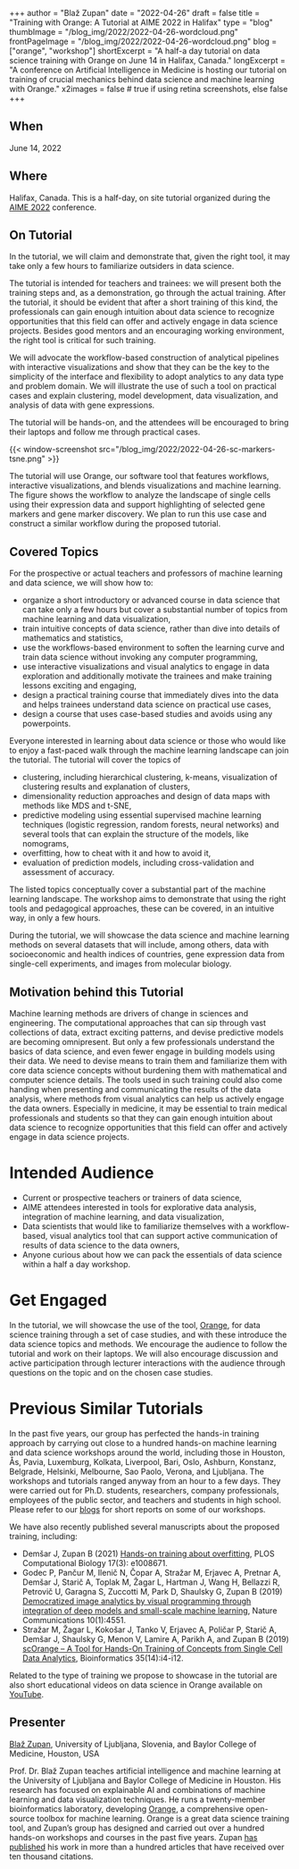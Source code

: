 +++
author = "Blaž Zupan"
date = "2022-04-26"
draft = false
title = "Training with Orange: A Tutorial at AIME 2022 in Halifax"
type = "blog"
thumbImage = "/blog_img/2022/2022-04-26-wordcloud.png"
frontPageImage = "/blog_img/2022/2022-04-26-wordcloud.png"
blog = ["orange", "workshop"]
shortExcerpt = "A half-a day tutorial on data science training with Orange on June 14 in Halifax, Canada."
longExcerpt = "A conference on Artificial Intelligence in Medicine is hosting our tutorial on training of crucial mechanics behind data science and machine learning with Orange."
x2images = false  # true if using retina screenshots, else false
+++

## When

June 14, 2022

## Where

Halifax, Canada. This is a half-day, on site tutorial organized during the [AIME 2022](https://aime22.aimedicine.info/) conference.

## On Tutorial

In the tutorial, we will claim and demonstrate that, given the right tool, it may take only a few hours to familiarize outsiders in data science.

The tutorial is intended for teachers and trainees: we will present both the training steps and, as a demonstration, go through the actual training. After the tutorial, it should be evident that after a short training of this kind, the professionals can gain enough intuition about data science to recognize opportunities that this field can offer and actively engage in data science projects. Besides good mentors and an encouraging working environment, the right tool is critical for such training. 

We will advocate the workflow-based construction of analytical pipelines with interactive visualizations and show that they can be the key to the simplicity of the interface and flexibility to adopt analytics to any data type and problem domain. We will illustrate the use of such a tool on practical cases and explain clustering, model development, data visualization, and analysis of data with gene expressions. 

The tutorial will be hands-on, and the attendees will be encouraged to bring their laptops and follow me through practical cases.

{{< window-screenshot src="/blog_img/2022/2022-04-26-sc-markers-tsne.png" >}}

The tutorial will use Orange, our software tool that features workflows, interactive visualizations, and blends visualizations and machine learning. The figure shows the workflow to analyze the landscape of single cells using their expression data and support highlighting of selected gene markers and gene marker discovery. We plan to run this use case and construct a similar workflow during the proposed tutorial.

## Covered Topics

For the prospective or actual teachers and professors of machine learning and data science, we will show how to:

* organize a short introductory or advanced course in data science that can take only a few hours but cover a substantial number of topics from machine learning and data visualization,
* train intuitive concepts of data science, rather than dive into details of mathematics and statistics,
* use the workflows-based environment to soften the learning curve and train data science without invoking any computer programming,
* use interactive visualizations and visual analytics to engage in data exploration and additionally motivate the trainees and make training lessons exciting and engaging,
* design a practical training course that immediately dives into the data and helps trainees understand data science on practical use cases,
* design a course that uses case-based studies and avoids using any powerpoints.


Everyone interested in learning about data science or those who would like to enjoy a fast-paced walk through the machine learning landscape can join the tutorial. The tutorial will cover the topics of

* clustering, including hierarchical clustering, k-means, visualization of clustering results and explanation of clusters,
* dimensionality reduction approaches and design of data maps with methods like MDS and t-SNE,
* predictive modeling using essential supervised machine learning techniques (logistic regression, random forests, neural networks) and several tools that can explain the structure of the models, like nomograms,
* overfitting, how to cheat with it and how to avoid it,
* evaluation of prediction models, including cross-validation and assessment of accuracy.

The listed topics conceptually cover a substantial part of the machine learning landscape. The workshop aims to demonstrate that using the right tools and pedagogical approaches, these can be covered, in an intuitive way, in only a few hours.

During the tutorial, we will showcase the data science and machine learning methods on several datasets that will include, among others, data with socioeconomic and health indices of countries, gene expression data from single-cell experiments, and images from molecular biology. 

## Motivation behind this Tutorial

Machine learning methods are drivers of change in sciences and engineering. The computational approaches that can sip through vast collections of data, extract exciting patterns, and devise predictive models are becoming omnipresent. But only a few professionals understand the basics of data science, and even fewer engage in building models using their data. We need to devise means to train them and familiarize them with core data science concepts without burdening them with mathematical and computer science details. The tools used in such training could also come handing when presenting and communicating the results of the data analysis, where methods from visual analytics can help us actively engage the data owners. Especially in medicine, it may be essential to train medical professionals and students so that they can gain enough intuition about data science to recognize opportunities that this field can offer and actively engage in data science projects.

# Intended Audience

* Current or prospective teachers or trainers of data science,
* AIME attendees interested in tools for explorative data analysis, integration of machine learning, and data visualization,
* Data scientists that would like to familiarize themselves with a workflow-based, visual analytics tool that can support active communication of results of data science to the data owners,
* Anyone curious about how we can pack the essentials of data science within a half a day workshop.

# Get Engaged

In the tutorial, we will showcase the use of the tool, [Orange](http://orangedatamining.com), for data science training through a set of case studies, and with these introduce the data science topics and methods. We encourage the audience to follow the tutorial and work on their laptops. We will also encourage discussion and active participation through lecturer interactions with the audience through questions on the topic and on the chosen case studies.

# Previous Similar Tutorials

In the past five years, our group has perfected the hands-in training approach by carrying out close to a hundred hands-on machine learning and data science workshops around the world, including those in Houston, Ås, Pavia, Luxemburg, Kolkata, Liverpool, Bari, Oslo, Ashburn, Konstanz, Belgrade, Helsinki, Melbourne, Sao Paolo, Verona, and Ljubljana. The workshops and tutorials ranged anyway from an hour to a few days. They were carried out for Ph.D. students, researchers, company professionals, employees of the public sector, and teachers and students in high school. Please refer to our [blogs](https://orangedatamining.com/blog/workshop/) for short reports on some of our workshops.

We have also recently published several manuscripts about the proposed training, including:

* Demšar J, Zupan B (2021) [Hands-on training about overfitting](https://journals.plos.org/ploscompbiol/article?id=10.1371/journal.pcbi.1008671), PLOS Computational Biology 17(3): e1008671.
* Godec P, Pančur M, Ilenič N, Čopar A, Stražar M, Erjavec A, Pretnar A, Demšar J, Starič A, Toplak M, Žagar L, Hartman J, Wang H, Bellazzi R, Petrovič U, Garagna S, Zuccotti M, Park D, Shaulsky G, Zupan B (2019)
[Democratized image analytics by visual programming through integration of deep models and small-scale machine learning](https://www.nature.com/articles/s41467-019-12397-x), Nature Communications 10(1):4551.
* Stražar M, Žagar L, Kokošar J, Tanko V, Erjavec A, Poličar P, Starič A, Demšar J, Shaulsky G, Menon V, Lamire A, Parikh A, and Zupan B (2019) [scOrange – A Tool for Hands-On Training of Concepts from Single Cell Data Analytics](https://academic.oup.com/bioinformatics/article/35/14/i4/5529249), Bioinformatics 35(14):i4-i12.

Related to the type of training we propose to showcase in the tutorial are also short educational videos on data science in Orange available on [YouTube](http://youtube.com/orangedatamining).

## Presenter

[Blaž Zupan](https://en.wikipedia.org/wiki/Blaž_Zupan), University of Ljubljana, Slovenia, and Baylor College of Medicine, Houston, USA

Prof. Dr. Blaž Zupan teaches artificial intelligence and machine learning at the University of Ljubljana and Baylor College of Medicine in Houston. His research has focused on explainable AI and combinations of machine learning and data visualization techniques. He runs a twenty-member bioinformatics laboratory, developing [Orange](http://orangedatamining.com), a comprehensive open-source toolbox for machine learning. Orange is a great data science training tool, and Zupan’s group has designed and carried out over a hundred hands-on workshops and courses in the past five years. Zupan [has published](https://scholar.google.com/scholar?hl=en&as_sdt=0%2C5&q=blaz+zupan&btnG=) his work in more than a hundred articles that have received over ten thousand citations. 
